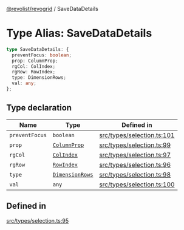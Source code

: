 [@revolist/revogrid](README.md) / SaveDataDetails

# Type Alias: SaveDataDetails

```ts
type SaveDataDetails: {
  preventFocus: boolean;
  prop: ColumnProp;
  rgCol: ColIndex;
  rgRow: RowIndex;
  type: DimensionRows;
  val: any;
};
```

## Type declaration

| Name | Type | Defined in |
| ------ | ------ | ------ |
| `preventFocus` | `boolean` | [src/types/selection.ts:101](https://github.com/revolist/revogrid/blob/39cfd614966a26ee6ce63b18984e6b24b2874cc5/src/types/selection.ts#L101) |
| `prop` | [`ColumnProp`](TypeAlias.ColumnProp.md) | [src/types/selection.ts:99](https://github.com/revolist/revogrid/blob/39cfd614966a26ee6ce63b18984e6b24b2874cc5/src/types/selection.ts#L99) |
| `rgCol` | [`ColIndex`](TypeAlias.ColIndex.md) | [src/types/selection.ts:97](https://github.com/revolist/revogrid/blob/39cfd614966a26ee6ce63b18984e6b24b2874cc5/src/types/selection.ts#L97) |
| `rgRow` | [`RowIndex`](TypeAlias.RowIndex.md) | [src/types/selection.ts:96](https://github.com/revolist/revogrid/blob/39cfd614966a26ee6ce63b18984e6b24b2874cc5/src/types/selection.ts#L96) |
| `type` | [`DimensionRows`](TypeAlias.DimensionRows.md) | [src/types/selection.ts:98](https://github.com/revolist/revogrid/blob/39cfd614966a26ee6ce63b18984e6b24b2874cc5/src/types/selection.ts#L98) |
| `val` | `any` | [src/types/selection.ts:100](https://github.com/revolist/revogrid/blob/39cfd614966a26ee6ce63b18984e6b24b2874cc5/src/types/selection.ts#L100) |

## Defined in

[src/types/selection.ts:95](https://github.com/revolist/revogrid/blob/39cfd614966a26ee6ce63b18984e6b24b2874cc5/src/types/selection.ts#L95)
